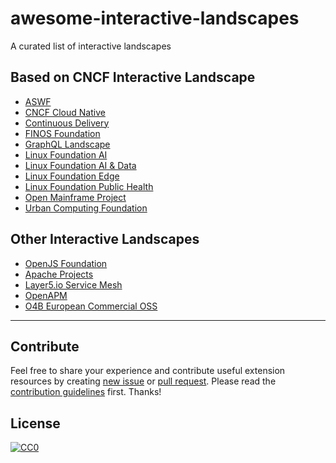 # awesome-interactive-landscapes

A curated list of interactive landscapes

## Based on CNCF Interactive Landscape

- [ASWF](https://l.aswf.io/)
- [CNCF Cloud Native](https://l.cncf.io/)
- [Continuous Delivery](https://l.cd.foundation/)
- [FINOS Foundation](https://l.finos.org/)
- [GraphQL Landscape](https://l.graphql.org/)
- [Linux Foundation AI](https://l.lfai.foundation/)
- [Linux Foundation AI & Data](https://l.lfaidata.foundation/)
- [Linux Foundation Edge](https://l.lfedge.org/)
- [Linux Foundation Public Health](https://l.lfph.io/)
- [Open Mainframe Project](https://l.openmainframeproject.org/)
- [Urban Computing Foundation](https://l.uc.foundation/)

## Other Interactive Landscapes

- [OpenJS Foundation](https://openjsf.org/projects/)
- [Apache Projects](https://projects.apache.org/projects.html)
- [Layer5.io Service Mesh](https://layer5.io/landscape)
- [OpenAPM](https://openapm.io/landscape)
- [O4B European Commercial OSS](https://landscape.o4b.org/)


- - -


## Contribute
Feel free to share your experience and contribute useful extension resources by creating [new issue](https://github.com/neophyt3/awesome-interactive-landscapes/issues) or [pull request](https://github.com/neophyt3/awesome-interactive-landscapes/pulls).
Please read the [contribution guidelines](CONTRIBUTING.md) first. Thanks!

## License
[![CC0](http://mirrors.creativecommons.org/presskit/buttons/88x31/svg/cc-zero.svg)](https://creativecommons.org/publicdomain/zero/1.0/)


